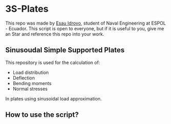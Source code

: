 # 3S-Plates

This repo was made by [Esau Idrovo](mailto:eiidrovo@protonmail.com), student of Naval Engineering at ESPOL - Ecuador. This script is open to everyone, but if it is useful to you, give me an Star and reference this repo into your work.

## Sinusoudal Simple Supported Plates

This repository is used for the calculation of:

- Load distribution
- Deflection
- Bending moments
- Normal stresses

In plates using sinusoidal load approximation.

## How to use the script?






